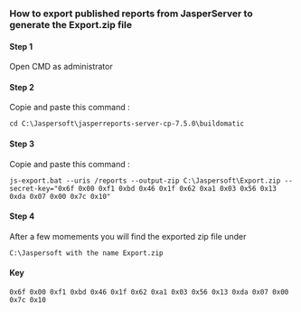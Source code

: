 ### **How to export published reports from JasperServer to generate the Export.zip file** 


#### Step 1 

 Open CMD as administrator

#### Step 2 

 Copie and paste this command : 
```
cd C:\Jaspersoft\jasperreports-server-cp-7.5.0\buildomatic
```

#### Step 3 

Copie and paste this command : 
```
js-export.bat --uris /reports --output-zip C:\Jaspersoft\Export.zip --secret-key="0x6f 0x00 0xf1 0xbd 0x46 0x1f 0x62 0xa1 0x03 0x56 0x13 0xda 0x07 0x00 0x7c 0x10"
```
#### Step 4

After a few momements you will find the exported zip file under 
```
C:\Jaspersoft with the name Export.zip
```

#### Key
```
0x6f 0x00 0xf1 0xbd 0x46 0x1f 0x62 0xa1 0x03 0x56 0x13 0xda 0x07 0x00 0x7c 0x10
```